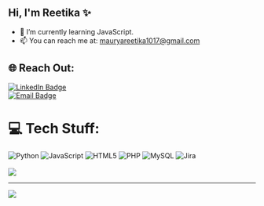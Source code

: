 ## Hi, I'm Reetika ✨

- 🌱 I’m currently learning JavaScript.
- 📫 You can reach me at: mauryareetika1017@gmail.com


## 🌐 Reach Out:
[![LinkedIn Badge](https://img.shields.io/badge/LinkedIn-%230077B5.svg?logo=linkedin&logoColor=white)](https://in.linkedin.com/in/reetika-maurya-b5a00922a)  
[![Email Badge](https://img.shields.io/badge/mauryareetika1017@gmail.com-D14836?logo=gmail&logoColor=white)](mailto:mauryareetika1017@gmail.com)


# 💻 Tech Stuff:
![Python](https://img.shields.io/badge/python-3670A0?style=for-the-badge&logo=python&logoColor=ffdd54) ![JavaScript](https://img.shields.io/badge/javascript-%23323330.svg?style=for-the-badge&logo=javascript&logoColor=%23F7DF1E) ![HTML5](https://img.shields.io/badge/html5-%23E34F26.svg?style=for-the-badge&logo=html5&logoColor=white) ![PHP](https://img.shields.io/badge/php-%23777BB4.svg?style=for-the-badge&logo=php&logoColor=white) ![MySQL](https://img.shields.io/badge/mysql-4479A1.svg?style=for-the-badge&logo=mysql&logoColor=white) ![Jira](https://img.shields.io/badge/jira-%230A0FFF.svg?style=for-the-badge&logo=jira&logoColor=white)
<br><br>
![](https://github-readme-stats.vercel.app/api/top-langs/?username=reetika7&theme=midnight-purple&hide_border=true&include_all_commits=true&count_private=false&layout=compact)

---
[![](https://visitcount.itsvg.in/api?id=reetika7&icon=0&color=0)](https://visitcount.itsvg.in)

<!-- Proudly created with GPRM ( https://gprm.itsvg.in ) -->
